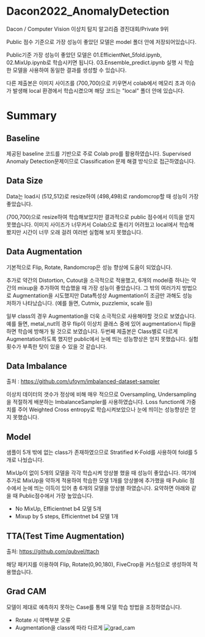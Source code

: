 # Dacon2022_AnomalyDetection
Dacon / Computer Vision 이상치 탐지 알고리즘 경진대회/Private 9위

Public 점수 기준으로 가장 성능이 좋았던 모델은 model 폴더 안에 저장되어있습니다.

Public기준 가장 성능이 좋았던 모델은 01.EfficientNet_5fold.ipynb, 02.MixUp.ipynb로 학습시키면 됩니다.
03.Ensemble_predict.ipynb 실행 시 학습한 모델을 사용하여 동일한 결과를 생성할 수 있습니다.

다른 제출본은 이미지 사이즈를 (700,700)으로 키우면서 colab에서 메모리 초과 이슈가 발생해 local 환경에서 학습시켰으며 해당 코드는 "local" 폴더 안에 있습니다.

# Summary

## Baseline

제공된 baseline 코드를 기반으로 주로 Colab pro를 활용하였습니다.
Supervised Anomaly Detection문제이므로 Classification 문제 해결 방식으로 접근하였습니다.

## Data Size

Data는 load시 (512,512)로 resize하여 (498,498)로 randomcrop할 때 성능이 가장 좋았습니다.

(700,700)으로 resize하여 학습해보았지만 결과적으로 public 점수에서 이득을 얻지 못했습니다.
이미지 사이즈가 너무커서 Colab으로 돌리기 어려웠고 local에서 학습해봤지만 시간이 너무 오래 걸려 여러번 실험해 보지 못했습니다.

## Data Augmentation

기본적으로 Flip, Rotate, Randomcrop은 성능 향상에 도움이 되었습니다.

추가로 약간의 Distortion, Cutout을 소극적으로 적용했고, 6개의 model중 하나는 약간의 mixup을 추가하여 학습했을 때 가장 성능이 좋았습니다.
그 밖의 여러가지 방법으로 Augmentation을 시도했지만 Data특성상 Augmentation이 조금만 과해도 성능 저하가 나타났습니다.
(예를 들면, Cutmix, puzzlemix, scale 등)

 일부 class의 경우 Augmentation을 더욱 소극적으로 사용해야할 것으로 보였습니다.
 예를 들면, metal_nut의 경우 flip이 이상치 클래스 중에 있어 augmentation시 flip을 하면 학습에 방해가 될 것으로 보였습니다.
 두번째 제출본은 Class별로 다르게 Augmentation하도록 했지만 public에서 눈에 띄는 성능향상은 얻지 못했습니다. 실험 횟수가 부족한 탓이 있을 수 있을 것 같습니다.

## Data Imbalance

출처 : https://github.com/ufoym/imbalanced-dataset-sampler

이상치 데이터의 갯수가 정상에 비해 매우 적으므로 Oversampling, Undersampling을 적절하게 배분하는 ImbalanceSampler를 사용하였습니다. 
Loss function에 가중치를 주어 Weighted Cross entropy로 학습시켜보았으나 눈에 띄이는 성능향상은 얻지 못했습니다.

## Model

샘플이 5개 밖에 없는 class가 존재하였으므로 Stratified K-Fold를 사용하여 fold를 5개로 나눴습니다.

MixUp이 없이 5개의 모델을 각각 학습시켜 앙상블 했을 때 성능이 좋았습니다. 여기에 추가로 MixUp을 약하게 적용하여 학습한 모델 1개를 앙상블에 추가했을 때
Public 점수에서 눈에 띄는 이득이 있어 총 6개의 모델을 앙상블 하였습니다. 요약하면 아래와 같을 때 Public점수에서 가장 높았습니다.
- No MixUp, Efficientnet b4 모델 5개
- Mixup by 5 steps, Efficientnet b4 모델 1개

## TTA(Test Time Augmentation)

출처: https://github.com/qubvel/ttach

해당 패키지를 이용하여 Flip, Rotate(0,90,180), FiveCrop을 커스텀으로 생성하여 적용했습니다.

## Grad CAM
모델이 제대로 예측하지 못하는 Case를 통해 모델 학습 방법을 조정하였습니다.
  - Rotate 시 여백부분 오류
  - Augmentation을 class에 따라 다르게 
![grad_cam](https://user-images.githubusercontent.com/28197373/210173712-9ec808e1-0af8-43dc-b94a-7e01f9c072c3.jpg)


